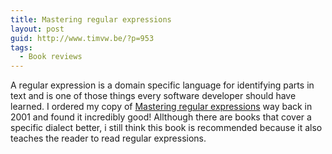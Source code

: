 ```yaml
---
title: Mastering regular expressions
layout: post
guid: http://www.timvw.be/?p=953
tags:
  - Book reviews
---
```

A regular expression is a domain specific language for identifying parts in text and is one of those things every software developer should have learned. I ordered my copy of [Mastering regular expressions](http://www.amazon.com/Mastering-Regular-Expressions-Jeffrey-Friedl/dp/1565922573) way back in 2001 and found it incredibly good! Allthough there are books that cover a specific dialect better, i still think this book is recommended because it also teaches the reader to read regular expressions.
